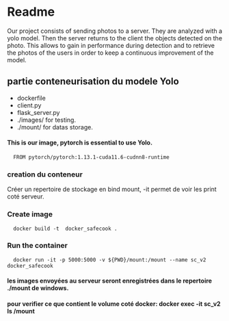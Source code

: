 # Readme
Our project consists of sending photos to a server. They are analyzed with a yolo model. Then the server returns to the client the objects detected on the photo. This allows to gain in performance during detection and to retrieve the photos of the users in order to keep a continuous improvement of the model.

## partie conteneurisation du modele Yolo
 *  dockerfile <br />
 *  client.py <br />
 *  flask_server.py <br />
 *  ./images/ for testing. <br />
 *  ./mount/ for datas storage. <br />



#### This is our image, pytorch is essential to use Yolo.
      FROM pytorch/pytorch:1.13.1-cuda11.6-cudnn8-runtime

### creation du conteneur
 
 Créer un repertoire de stockage en bind mount, -it permet de voir les print coté serveur.








### Create image
      docker build -t  docker_safecook .

### Run the container 
      docker run -it -p 5000:5000 -v ${PWD}/mount:/mount --name sc_v2 docker_safecook


#### les images envoyées au serveur seront enregistrées dans le repertoire ./mount de windows.
#### pour verifier ce que contient le volume coté docker: docker exec -it sc_v2 ls /mount

